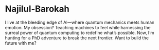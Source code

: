 # Najilul-Barokah
I live at the bleeding edge of AI—where quantum mechanics meets human emotion. My obsession? Teaching machines to feel while harnessing the surreal power of quantum computing to redefine what’s possible. Now, I’m hunting for a PhD adventure to break the next frontier. Want to build the future with me?
